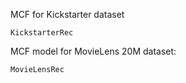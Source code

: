 MCF for Kickstarter dataset 
```
KickstarterRec
```
MCF model for MovieLens 20M dataset:
```
MovieLensRec
```
